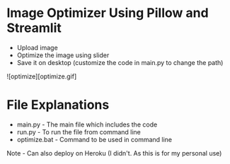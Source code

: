 # Image Optimizer Using Pillow and Streamlit

- Upload image
- Optimize the image using slider
- Save it on desktop (customize the code in main.py to change the path)

![optimize][optimize.gif]

# File Explanations

- main.py - The main file which includes the code
- run.py - To run the file from command line
- optimize.bat - Command to be used in command line


Note - Can also deploy on Heroku (I didn't. As this is for my personal use)
